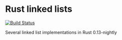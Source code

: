 Rust linked lists
=================
[![Build Status](https://travis-ci.org/ecogiko/rust-linked-lists.svg?branch=master)](https://travis-ci.org/ecogiko/rust-linked-lists)

Several linked list implementations in Rust 0.13-nightly
